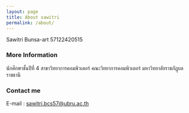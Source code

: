 ```yaml
---
layout: page
title: About sawitri
permalink: /about/
---
```


Sawitri Bunsa-art
57122420515



### More Information

นักศึกษาชั้นปีที่ 4 สาขาวิทยาการคอมพิวเตอร์ คณะวิทยาการคอมพิวเตอร์ มหาวิทยาลัยราชภัฎุบลราชธานี
### Contact me

E-mail : sawitri.bcs57@ubru.ac.th
